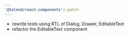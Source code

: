 ```yaml
---
'@talend/react-components': patch
---
```


- rewrite tests using RTL of Dialog, Drawer, EditableText
- refactor the EditableText component